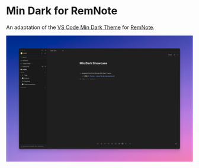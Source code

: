 # Min Dark for RemNote

An adaptation of the [VS Code Min Dark Theme](https://marketplace.visualstudio.com/items?itemName=miguelsolorio.min-theme) for [RemNote](https://remnote.com).

![](./screenshot.jpg)
